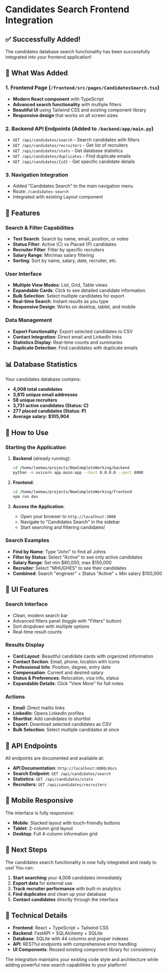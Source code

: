 # Candidates Search Frontend Integration

## ✅ Successfully Added!

The candidates database search functionality has been successfully integrated into your frontend application!

## 🎯 What Was Added

### 1. **Frontend Page** (`/frontend/src/pages/CandidatesSearch.tsx`)
- **Modern React component** with TypeScript
- **Advanced search functionality** with multiple filters
- **Beautiful UI** using Tailwind CSS and existing component library
- **Responsive design** that works on all screen sizes

### 2. **Backend API Endpoints** (Added to `/backend/app/main.py`)
- `GET /api/candidates/search` - Search candidates with filters
- `GET /api/candidates/recruiters` - Get list of recruiters
- `GET /api/candidates/stats` - Get database statistics
- `GET /api/candidates/duplicates` - Find duplicate emails
- `GET /api/candidates/{id}` - Get specific candidate details

### 3. **Navigation Integration**
- Added "Candidates Search" to the main navigation menu
- Route: `/candidates-search`
- Integrated with existing Layout component

## 🚀 Features

### **Search & Filter Capabilities**
- **Text Search**: Search by name, email, position, or notes
- **Status Filter**: Active (C) vs Placed (P) candidates
- **Recruiter Filter**: Filter by specific recruiters
- **Salary Range**: Min/max salary filtering
- **Sorting**: Sort by name, salary, date, recruiter, etc.

### **User Interface**
- **Multiple View Modes**: List, Grid, Table views
- **Expandable Cards**: Click to see detailed candidate information
- **Bulk Selection**: Select multiple candidates for export
- **Real-time Search**: Instant results as you type
- **Responsive Design**: Works on desktop, tablet, and mobile

### **Data Management**
- **Export Functionality**: Export selected candidates to CSV
- **Contact Integration**: Direct email and LinkedIn links
- **Statistics Display**: Real-time counts and summaries
- **Duplicate Detection**: Find candidates with duplicate emails

## 📊 Database Statistics

Your candidates database contains:
- **4,008 total candidates**
- **3,815 unique email addresses**
- **58 unique recruiters**
- **3,731 active candidates (Status: C)**
- **277 placed candidates (Status: P)**
- **Average salary: $105,904**

## 🔧 How to Use

### **Starting the Application**

1. **Backend** (already running):
   ```bash
   cd /home/leemax/projects/NewCompleteWorking/backend
   python -m uvicorn app.main:app --host 0.0.0.0 --port 8000
   ```

2. **Frontend**:
   ```bash
   cd /home/leemax/projects/NewCompleteWorking/frontend
   npm run dev
   ```

3. **Access the Application**:
   - Open your browser to `http://localhost:3000`
   - Navigate to "Candidates Search" in the sidebar
   - Start searching and filtering candidates!

### **Search Examples**

- **Find by Name**: Type "John" to find all Johns
- **Filter by Status**: Select "Active" to see only active candidates
- **Salary Range**: Set min $80,000, max $150,000
- **Recruiter**: Select "MHUGHES" to see their candidates
- **Combined**: Search "engineer" + Status "Active" + Min salary $100,000

## 🎨 UI Features

### **Search Interface**
- Clean, modern search bar
- Advanced filters panel (toggle with "Filters" button)
- Sort dropdown with multiple options
- Real-time result counts

### **Results Display**
- **Card Layout**: Beautiful candidate cards with organized information
- **Contact Section**: Email, phone, location with icons
- **Professional Info**: Position, degree, entry date
- **Compensation**: Current and desired salary
- **Status & Preferences**: Relocation, visa info, status
- **Expandable Details**: Click "View More" for full notes

### **Actions**
- **Email**: Direct mailto links
- **LinkedIn**: Opens LinkedIn profiles
- **Shortlist**: Add candidates to shortlist
- **Export**: Download selected candidates as CSV
- **Bulk Selection**: Select multiple candidates at once

## 🔗 API Endpoints

All endpoints are documented and available at:
- **API Documentation**: `http://localhost:8000/docs`
- **Search Endpoint**: `GET /api/candidates/search`
- **Statistics**: `GET /api/candidates/stats`
- **Recruiters**: `GET /api/candidates/recruiters`

## 📱 Mobile Responsive

The interface is fully responsive:
- **Mobile**: Stacked layout with touch-friendly buttons
- **Tablet**: 2-column grid layout
- **Desktop**: Full 4-column information grid

## 🎯 Next Steps

The candidates search functionality is now fully integrated and ready to use! You can:

1. **Start searching** your 4,008 candidates immediately
2. **Export data** for external use
3. **Track recruiter performance** with built-in analytics
4. **Find duplicates** and clean up your database
5. **Contact candidates** directly through the interface

## 🔧 Technical Details

- **Frontend**: React + TypeScript + Tailwind CSS
- **Backend**: FastAPI + SQLAlchemy + SQLite
- **Database**: SQLite with 44 columns and proper indexes
- **API**: RESTful endpoints with comprehensive error handling
- **UI Components**: Reused existing component library for consistency

The integration maintains your existing code style and architecture while adding powerful new search capabilities to your platform!

